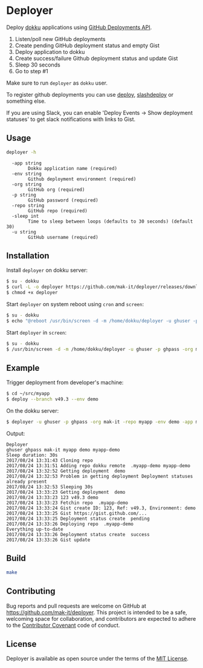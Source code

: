 # Deployer

Deploy [dokku](http://dokku.viewdocs.io/dokku/) applications using [GitHub Deployments API](https://developer.github.com/v3/repos/deployments/).

1. Listen/poll new GitHub deployments
2. Create pending GitHub deployment status and empty Gist
3. Deploy application to dokku
4. Create success/failure Github deployment status and update Gist
5. Sleep 30 seconds
6. Go to step #1

Make sure to run `deployer` as `dokku` user.

To register github deployments you can use [deploy](https://github.com/remind101/deploy),
[slashdeploy](https://github.com/remind101/slashdeploy) or something else.

If you are using Slack, you can enable 'Deploy Events -> Show deployment statuses'
to get slack notifications with links to Gist.

## Usage

```bash
deployer -h
```

```
  -app string
    	Dokku application name (required)
  -env string
    	Github deployment environment (required)
  -org string
    	GitHub org (required)
  -p string
    	GitHub password (required)
  -repo string
    	GitHub repo (required)
  -sleep int
    	Time to sleep between loops (defaults to 30 seconds) (default 30)
  -u string
    	GitHub username (required)
```

## Installation

Install `deployer` on dokku server:

```bash
$ su - dokku
$ curl -L -o deployer https://github.com/mak-it/deployer/releases/download/v0.1.2/deployer-linux-amd64
$ chmod +x deployer
```

Start `deployer` on system reboot using `cron` and `screen`:

```bash
$ su - dokku
$ echo "@reboot /usr/bin/screen -d -m /home/dokku/deployer -u ghuser -p ghpass -org mak-it -repo myapp -env demo -app myapp-demo -sleep 30" | crontab -
```

Start `deployer` in `screen`:

```bash
$ su - dokku
$ /usr/bin/screen -d -m /home/dokku/deployer -u ghuser -p ghpass -org mak-it -repo myapp -env demo -app myapp-demo -sleep 30
```

## Example

Trigger deployment from developer's machine:

```bash
$ cd ~/src/myapp
$ deploy --branch v49.3 --env demo
```

On the dokku server:

```bash
$ deployer -u ghuser -p ghpass -org mak-it -repo myapp -env demo -app myapp-demo -sleep 30
```

Output:

```
Deployer
ghuser ghpass mak-it myapp demo myapp-demo
Sleep duration: 30s
2017/08/24 13:31:43 Cloning repo  
2017/08/24 13:31:51 Adding repo dokku remote  .myapp-demo myapp-demo
2017/08/24 13:32:52 Getting deployment  demo
2017/08/24 13:32:53 Problem in getting deployment Deployment statuses already present
2017/08/24 13:32:53 Sleeping 30s
2017/08/24 13:33:23 Getting deployment  demo
2017/08/24 13:33:23 123 v49.3 demo
2017/08/24 13:33:23 Fetchin repo  .myapp-demo
2017/08/24 13:33:24 Gist create ID: 123, Ref: v49.3, Environment: demo
2017/08/24 13:33:25 Gist https://gist.github.com/...
2017/08/24 13:33:25 Deployment status create  pending
2017/08/24 13:33:26 Deploying repo  .myapp-demo
Everything up-to-date
2017/08/24 13:33:26 Deployment status create  success
2017/08/24 13:33:26 Gist update
```

## Build

```bash
make
```

## Contributing

Bug reports and pull requests are welcome on GitHub at https://github.com/mak-it/deployer. This project is intended to be a safe, welcoming space for collaboration, and contributors are expected to adhere to the [Contributor Covenant](http://contributor-covenant.org) code of conduct.

## License

Deployer is available as open source under the terms of the [MIT License](http://opensource.org/licenses/MIT).
